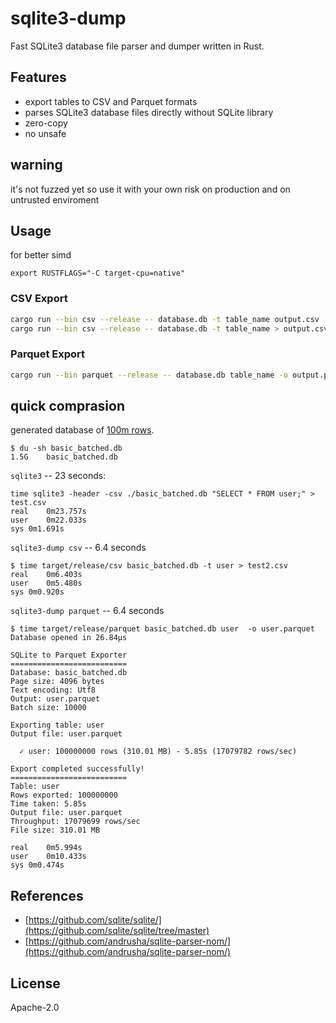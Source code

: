 # sqlite3-dump

Fast SQLite3 database file parser and dumper written in Rust.

## Features
- export tables to CSV and Parquet formats
- parses SQLite3 database files directly without SQLite library
- zero-copy
- no unsafe

## warning
it's not fuzzed yet so use it with your own risk on production and on untrusted enviroment

## Usage
for better simd
```
export RUSTFLAGS="-C target-cpu=native"
```
### CSV Export
```bash
cargo run --bin csv --release -- database.db -t table_name output.csv
cargo run --bin csv --release -- database.db -t table_name > output.csv
```

### Parquet Export
```bash
cargo run --bin parquet --release -- database.db table_name -o output.parquet
```

## quick comprasion
generated database of [100m rows](https://github.com/avinassh/fast-sqlite3-inserts).

```
$ du -sh basic_batched.db
1.5G	basic_batched.db
```

`sqlite3` -- 23 seconds:
```
time sqlite3 -header -csv ./basic_batched.db "SELECT * FROM user;" > test.csv
real	0m23.757s
user	0m22.033s
sys	0m1.691s
```

`sqlite3-dump csv` -- 6.4 seconds
```
$ time target/release/csv basic_batched.db -t user > test2.csv
real	0m6.403s
user	0m5.480s
sys	0m0.920s
```

`sqlite3-dump parquet` -- 6.4 seconds
```
$ time target/release/parquet basic_batched.db user  -o user.parquet
Database opened in 26.84µs

SQLite to Parquet Exporter
==========================
Database: basic_batched.db
Page size: 4096 bytes
Text encoding: Utf8
Output: user.parquet
Batch size: 10000

Exporting table: user
Output file: user.parquet

  ✓ user: 100000000 rows (310.01 MB) - 5.85s (17079782 rows/sec)

Export completed successfully!
==========================
Table: user
Rows exported: 100000000
Time taken: 5.85s
Output file: user.parquet
Throughput: 17079699 rows/sec
File size: 310.01 MB

real	0m5.994s
user	0m10.433s
sys	0m0.474s
```
## References
- [https://github.com/sqlite/sqlite/](https://github.com/sqlite/sqlite/tree/master)
- [https://github.com/andrusha/sqlite-parser-nom/](https://github.com/andrusha/sqlite-parser-nom/)
## License

Apache-2.0